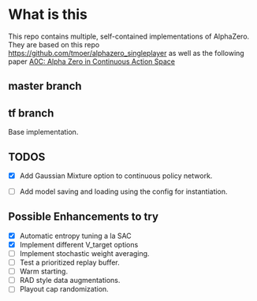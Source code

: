 # What is this
This repo contains multiple, self-contained implementations of AlphaZero. 
They are based on this repo https://github.com/tmoer/alphazero_singleplayer
as well as the following paper [A0C: Alpha Zero in Continuous Action Space](https://arxiv.org/pdf/1805.09613.pdf)

## master branch

## tf branch
Base implementation.  

## TODOS
- [x] Add Gaussian Mixture option to continuous policy network.
- [ ] Add  model saving and loading using the config for instantiation.


## Possible Enhancements to try
- [x] Automatic entropy tuning a la SAC
- [x] Implement different V_target options
- [ ] Implement stochastic weight averaging.
- [ ] Test a prioritized replay buffer.
- [ ] Warm starting.
- [ ] RAD style data augmentations.
- [ ] Playout cap randomization.
